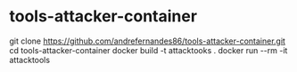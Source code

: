# tools-attacker-container


git clone https://github.com/andrefernandes86/tools-attacker-container.git
cd tools-attacker-container
docker build -t attacktooks .
docker run --rm -it attacktools
